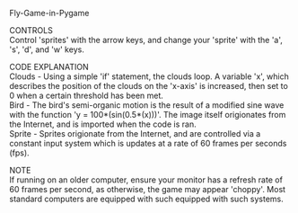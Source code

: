 Fly-Game-in-Pygame

CONTROLS                                                                                                            
Control 'sprites' with the arrow keys, and change your 'sprite' with the 'a', 's', 'd', and 'w' keys. 

CODE EXPLANATION                                                                                                                          
Clouds - Using a simple 'if' statement, the clouds loop. A variable 'x', which describes the position of the clouds on the 'x-axis' is increased, then set to 0 when a certain threshold has been met.                                                                           
Bird - The bird's semi-organic motion is the result of a modified sine wave with the function 'y = 100*(sin(0.5*(x)))'. The image itself origionates from the Internet, and is imported when the code is ran.                                                                     
Sprite - Sprites origionate from the Internet, and are controlled via a constant input system which is updates at a rate of 60 frames per seconds (fps).                                                                                                                             

NOTE                                                                                                                                  
If running on an older computer, ensure your monitor has a refresh rate of 60 frames per second, as otherwise, the game may appear 'choppy'. Most standard computers are equipped with such equipped with such systems.
